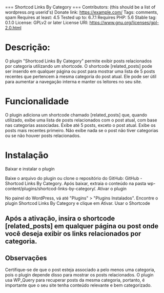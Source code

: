 === Shortcod Links By Category ===
Contributors: (this should be a list of wordpress.org userid's)
Donate link: https://example.com/
Tags: comments, spam
Requires at least: 4.5
Tested up to: 6.7.1
Requires PHP: 5.6
Stable tag: 0.1.0
License: GPLv2 or later
License URI: https://www.gnu.org/licenses/gpl-2.0.html

# Descrição:
O plugin "Shortcod Links By Category" permite exibir posts relacionados por categoria utilizando um shortcode. O shortcode [related_posts] pode ser inserido em qualquer página ou post para mostrar uma lista de 5 posts recentes que pertencem à mesma categoria do post atual. Ele pode ser útil para aumentar a navegação interna e manter os leitores no seu site.

# Funcionalidade
O plugin adiciona um shortcode chamado [related_posts] que, quando utilizado, exibe uma lista de posts relacionados com o post atual, com base nas categorias associadas.
Exibe até 5 posts, exceto o post atual.
Exibe os posts mais recentes primeiro.
Não exibe nada se o post não tiver categorias ou se não houver posts relacionados.
# Instalação
Baixar e instalar o plugin

Baixe o arquivo do plugin ou clone o repositório do GitHub: GitHub - Shortcod Links By Category.
Após baixar, extraia o conteúdo na pasta wp-content/plugins/shortcod-links-by-category/.
Ativar o plugin

No painel do WordPress, vá até "Plugins" > "Plugins Instalados".
Encontre o plugin Shortcod Links By Category e clique em Ativar.
Usar o Shortcode

## Após a ativação, insira o shortcode [related_posts] em qualquer página ou post onde você deseja exibir os links relacionados por categoria.
## Observações
Certifique-se de que o post esteja associado a pelo menos uma categoria, pois o plugin depende disso para mostrar os posts relacionados.
O plugin usa WP_Query para recuperar posts da mesma categoria, portanto, é importante que o seu site tenha conteúdo relevante e bem categorizado.